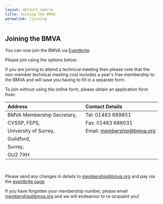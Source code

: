 ```yaml
---
layout: default_sparse
title: Joining the BMVA
permalink: /joining
---
```


## Joining the BMVA

You can now join the BMVA via [Eventbrite](https://www.eventbrite.co.uk/e/bmva-membership-2019-tickets-49987702564):

<div class="container-fluid pb-3">
    <!--<button id="eventbrite-widget-trigger" type="button">Buy Tickets</button>-->
    <div class="card p-1"><!-- style="background: #F8F7FA">-->
        <div class="card-body mx-auto">
          Please join using the options below:
        </div>
        <div id="eventbrite-widget-container-49987702564" class="embed-responsive"></div>
    </div>
</div>

If you are joining to attend a technical meeting then please note that the
non-member technical meeting cost includes a year's free membership to the
BMVA and will save you having to fill in a separate form.

To join without using the online form, please obtain an application form from:

| Address | Contact Details |
|:-------|:-------|
| BMVA Membership Secretary,&nbsp;&nbsp;&nbsp; | Tel: 01483 689851 |
| CVSSP, FEPS, | Fax: 01483 686031 |
| University of Surrey, | Email: [membership@bmva.org](mailto:membership@bmva.org) |
| Guildford, |
| Surrey, |
| GU2 7XH |

<br/>

Please send any changes in details to
[membership@bmva.org](mailto:membership@bmva.org) and pay via the
[eventbrite page](https://www.eventbrite.co.uk/e/bmva-membership-2018-tickets-42499208276).


If you have forgotten your membership number, please email
[membership@bmva.org](mailto:membership@bmva.org) and we will endeavour to
re-acquaint you!




<script src="https://www.eventbrite.co.uk/static/widgets/eb_widgets.js"></script>

<script type="text/javascript">
    var exampleCallback = function() {
        console.log('Order complete!');
    };

    function getWidth() {
      if (self.innerWidth) {
        return self.innerWidth;
      }

      if (document.documentElement && document.documentElement.clientWidth) {
        return document.documentElement.clientWidth;
      }

      if (document.body) {
        return document.body.clientWidth;
      }
    }

    var height_to_use = 650;

    if (getWidth() < 1000) {
        height_to_use = 700;
    }

    if (getWidth() < 800) {
        height_to_use = 750;
    }

    if (getWidth() < 550) {
        height_to_use = 750;
    }

    window.EBWidgets.createWidget({
        // Required
        widgetType: 'checkout',
        eventId: '49987702564',

        //modal: true,
        //modalTriggerElementId: "eventbrite-widget-trigger",

        iframeContainerId: 'eventbrite-widget-container-49987702564',
        // Optional
        iframeContainerHeight: height_to_use,  // Widget height in pixels. Defaults to a minimum of 425px if not provided
        iFrameAutoAdapt: 100,
        onOrderComplete: exampleCallback  // Method called when an order has successfully completed
    });
</script>

